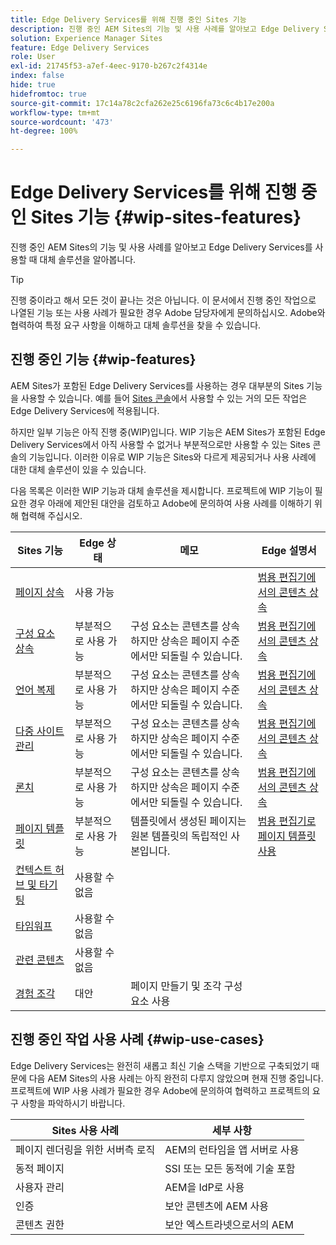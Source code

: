 ```yaml
---
title: Edge Delivery Services를 위해 진행 중인 Sites 기능
description: 진행 중인 AEM Sites의 기능 및 사용 사례를 알아보고 Edge Delivery Services를 사용할 때 대체 솔루션을 알아봅니다.
solution: Experience Manager Sites
feature: Edge Delivery Services
role: User
exl-id: 21745f53-a7ef-4eec-9170-b267c2f4314e
index: false
hide: true
hidefromtoc: true
source-git-commit: 17c14a78c2cfa262e25c6196fa73c6c4b17e200a
workflow-type: tm+mt
source-wordcount: '473'
ht-degree: 100%

---
```


# Edge Delivery Services를 위해 진행 중인 Sites 기능 {#wip-sites-features}

진행 중인 AEM Sites의 기능 및 사용 사례를 알아보고 Edge Delivery Services를 사용할 때 대체 솔루션을 알아봅니다.

>[!TIP]
>
>진행 중이라고 해서 모든 것이 끝나는 것은 아닙니다. 이 문서에서 진행 중인 작업으로 나열된 기능 또는 사용 사례가 필요한 경우 Adobe 담당자에게 문의하십시오. Adobe와 협력하여 특정 요구 사항을 이해하고 대체 솔루션을 찾을 수 있습니다.

## 진행 중인 기능 {#wip-features}

AEM Sites가 포함된 Edge Delivery Services를 사용하는 경우 대부분의 Sites 기능을 사용할 수 있습니다. 예를 들어 [Sites 콘솔](/help/sites-cloud/authoring/sites-console/introduction.md)에서 사용할 수 있는 거의 모든 작업은 Edge Delivery Services에 적용됩니다.

하지만 일부 기능은 아직 진행 중(WIP)입니다. WIP 기능은 AEM Sites가 포함된 Edge Delivery Services에서 아직 사용할 수 없거나 부분적으로만 사용할 수 있는 Sites 콘솔의 기능입니다. 이러한 이유로 WIP 기능은 Sites와 다르게 제공되거나 사용 사례에 대한 대체 솔루션이 있을 수 있습니다.

다음 목록은 이러한 WIP 기능과 대체 솔루션을 제시합니다. 프로젝트에 WIP 기능이 필요한 경우 아래에 제안된 대안을 검토하고 Adobe에 문의하여 사용 사례를 이해하기 위해 협력해 주십시오.

| Sites 기능 | Edge 상태 | 메모 | Edge 설명서 |
|---|---|---|---|
| [페이지 상속](/help/sites-cloud/administering/msm-and-translation.md) | 사용 가능 |  | [범용 편집기에서의 콘텐츠 상속](/help/sites-cloud/authoring/universal-editor/inheritance.md) |
| [구성 요소 상속](/help/sites-cloud/administering/msm-and-translation.md) | 부분적으로 사용 가능 | 구성 요소는 콘텐츠를 상속하지만 상속은 페이지 수준에서만 되돌릴 수 있습니다. | [범용 편집기에서의 콘텐츠 상속](/help/sites-cloud/authoring/universal-editor/inheritance.md) |
| [언어 복제](/help/sites-cloud/administering/translation/overview.md) | 부분적으로 사용 가능 | 구성 요소는 콘텐츠를 상속하지만 상속은 페이지 수준에서만 되돌릴 수 있습니다. | [범용 편집기에서의 콘텐츠 상속](/help/sites-cloud/authoring/universal-editor/inheritance.md) |
| [다중 사이트 관리](/help/sites-cloud/administering/msm/overview.md) | 부분적으로 사용 가능 | 구성 요소는 콘텐츠를 상속하지만 상속은 페이지 수준에서만 되돌릴 수 있습니다. | [범용 편집기에서의 콘텐츠 상속](/help/sites-cloud/authoring/universal-editor/inheritance.md) |
| [론치](/help/sites-cloud/authoring/launches/overview.md) | 부분적으로 사용 가능 | 구성 요소는 콘텐츠를 상속하지만 상속은 페이지 수준에서만 되돌릴 수 있습니다. | [범용 편집기에서의 콘텐츠 상속](/help/sites-cloud/authoring/universal-editor/inheritance.md) |
| [페이지 템플릿](/help/sites-cloud/authoring/page-editor/templates.md) | 부분적으로 사용 가능 | 템플릿에서 생성된 페이지는 원본 템플릿의 독립적인 사본입니다. | [범용 편집기로 페이지 템플릿 사용](/help/sites-cloud/authoring/universal-editor/templates.md) |
| [컨텍스트 허브 및 타기팅](/help/sites-cloud/authoring/personalization/overview.md) | 사용할 수 없음 |  |  |
| [타임워프](/help/sites-cloud/authoring/launches/preview.md) | 사용할 수 없음 |  |  |
| [관련 콘텐츠](/help/sites-cloud/authoring/page-editor/editor-side-panel.md#associated-content-browser) | 사용할 수 없음 |  |  |
| [경험 조각](/help/sites-cloud/authoring/fragments/experience-fragments.md) | 대안 | 페이지 만들기 및 조각 구성 요소 사용 |  |

## 진행 중인 작업 사용 사례 {#wip-use-cases}

Edge Delivery Services는 완전히 새롭고 최신 기술 스택을 기반으로 구축되었기 때문에 다음 AEM Sites의 사용 사례는 아직 완전히 다루지 않았으며 현재 진행 중입니다. 프로젝트에 WIP 사용 사례가 필요한 경우 Adobe에 문의하여 협력하고 프로젝트의 요구 사항을 파악하시기 바랍니다.

| Sites 사용 사례 | 세부 사항 |
|---|---|
| 페이지 렌더링을 위한 서버측 로직 | AEM의 런타임을 앱 서버로 사용 |
| 동적 페이지 | SSI 또는 모든 동적에 기술 포함 |
| 사용자 관리 | AEM을 IdP로 사용 |
| 인증 | 보안 콘텐츠에 AEM 사용 |
| 콘텐츠 권한 | 보안 엑스트라넷으로서의 AEM |
